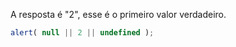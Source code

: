 A resposta é "2", esse é o primeiro valor verdadeiro.

```js run
alert( null || 2 || undefined );
```

